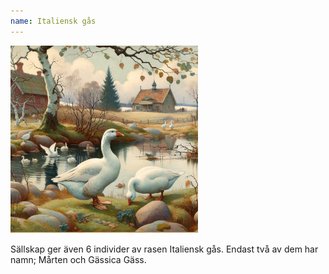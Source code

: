 ```yaml
---
name: Italiensk gås
---
```


<img src="/img/gas.png" width="300" transform-images="avif webp 300@1,1.5,2" alt="Illustration av en italisk gås">

Sällskap ger även 6 individer av rasen Italiensk gås. Endast två av dem har namn; Mårten och Gässica Gäss.
